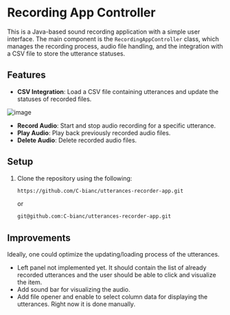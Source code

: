 # Recording App Controller

This is a Java-based sound recording application with a simple user interface. The main component is the `RecordingAppController` class, which manages the recording process, audio file handling, and the integration with a CSV file to store the utterance statuses.

## Features
- **CSV Integration**: Load a CSV file containing utterances and update the statuses of recorded files.

![image](https://github.com/user-attachments/assets/b0fb04d5-1a2d-4bcd-afb5-ea2ade01a2c1)

- **Record Audio**: Start and stop audio recording for a specific utterance.
- **Play Audio**: Play back previously recorded audio files.
- **Delete Audio**: Delete recorded audio files.


## Setup

1. Clone the repository using the following:
   ```bash
   https://github.com/C-bianc/utterances-recorder-app.git
   ```

   or

   ```bash
   git@github.com:C-bianc/utterances-recorder-app.git
   ```

## Improvements
Ideally, one could optimize the updating/loading process of the utterances.
- Left panel not implemented yet. It should contain the list of already recorded utterances and the user should be able to click and visualize the item.
- Add sound bar for visualizing the audio.
- Add file opener and enable to select column data for displaying the utterances. Right now it is done manually.

